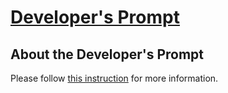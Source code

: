 [Developer's Prompt](http://irfandurmus.com/projects/developers-prompt/) 
======================================================================================

About the Developer's Prompt 
--------------------------------------

Please follow [this instruction](http://irfandurmus.com/projects/developers-prompt/) for more information.


